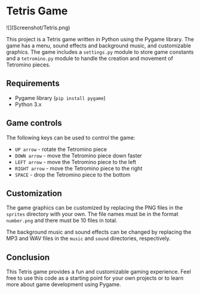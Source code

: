 
<h1>Tetris Game</h1>
![](Screenshot/Tetris.png)
<p>This project is a Tetris game written in Python using the Pygame library. The game has a menu, sound effects and background music, and customizable graphics. The game includes a <code>settings.py</code> module to store game constants and a <code>tetromino.py</code> module to handle the creation and movement of Tetromino pieces.</p>
<h2>Requirements</h2>
<ul>
  <li>Pygame library (<code>pip install pygame</code>)</li>
  <li>Python 3.x</li>
</ul>
<h2>Game controls</h2>
<p>The following keys can be used to control the game:</p>
<ul>
  <li><code>UP arrow</code> - rotate the Tetromino piece</li>
  <li><code>DOWN arrow</code> - move the Tetromino piece down faster</li>
  <li><code>LEFT arrow</code> - move the Tetromino piece to the left</li>
  <li><code>RIGHT arrow</code> - move the Tetromino piece to the right</li>
  <li><code>SPACE</code> - drop the Tetromino piece to the bottom</li>
</ul>
<h2>Customization</h2>
<p>The game graphics can be customized by replacing the PNG files in the <code>sprites</code> directory with your own. The file names must be in the format <code>number.png</code> and there must be 10 files in total.</p>
<p>The background music and sound effects can be changed by replacing the MP3 and WAV files in the <code>music</code> and <code>sound</code> directories, respectively.</p>
<h2>Conclusion</h2>
<p>This Tetris game provides a fun and customizable gaming experience. Feel free to use this code as a starting point for your own projects or to learn more about game development using Pygame.</p>